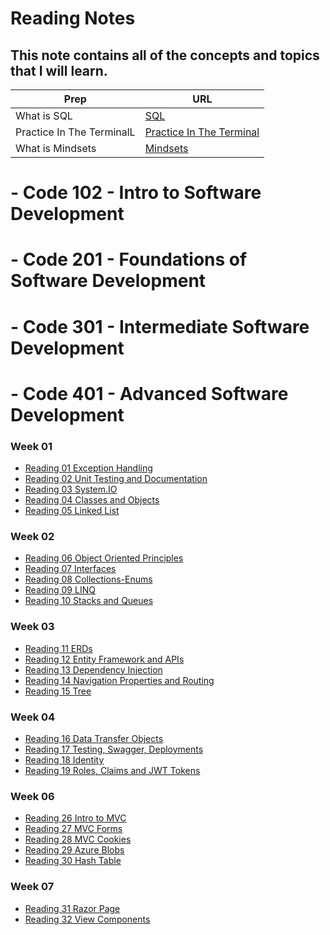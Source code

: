 # Reading Notes

## This note contains all of the concepts and topics that I will learn.

| Prep                      | URL                                                                        |
| ------------------------- | -------------------------------------------------------------------------- |
| What is SQL               | [SQL](Introductionto-SQL/IntroductionToSQL.md)                              |
| Practice In The TerminalL | [Practice In The Terminal](PracticeIn-The-Terminal/PracticeInTheTerminal.md) |
| What is Mindsets          | [Mindsets](Mindsets.md)                                                    |

# - Code 102 - Intro to Software Development

# - Code 201 - Foundations of Software Development

# - Code 301 - Intermediate Software Development

# - Code 401 - Advanced Software Development

### Week 01

- [Reading 01 Exception Handling](Exception-Handling/ExceptionHandling.md)
- [Reading 02 Unit Testing and Documentation](Unit-Testing-and-Documentation/UnitTestingandDocumentation.md)
- [Reading 03 System.IO](File-Manipulation-System-IO/system.md)
- [Reading 04 Classes and Objects](Classes-Objects/Classes_Objects.md)
- [Reading 05 Linked List](Linked-Lists/LinkedLists.md)

### Week 02

- [Reading 06 Object Oriented Principles](Object-Oriented-Principles/ObjectOrientedPrinciples.md)
- [Reading 07 Interfaces](Interfaces/Interfaces.md)
- [Reading 08 Collections-Enums](Collections-Enums/Collections-Enums.md)
- [Reading 09 LINQ](LINQ/LINQ.md)
- [Reading 10 Stacks and Queues](Stacks-and-Queues/Stacks-and-Queues.md)

### Week 03

- [Reading 11 ERDs](Introduction-to-Databases-and-ERDs/Introduction-to-Databases-and-ERDs.md)
- [Reading 12 Entity Framework and APIs](Entity-Framework-and-APIs/Entity-Framework-and-APIs.md)
- [Reading 13 Dependency Injection](Dependency-Injection/Dependency-Injection.md)
- [Reading 14 Navigation Properties and Routing](Navigation-Properties-and-Routing/Navigation-Properties-and-Routing.md)
- [Reading 15 Tree](Tree/Tree.md)

### Week 04

- [Reading 16 Data Transfer Objects](Data-Transfer-Objects/Data-Transfer-Objects.md)
- [Reading 17 Testing, Swagger, Deployments](Testing-Swagger-Deployments/Testing-Swagger-Deployments.md)
- [Reading 18 Identity](Identity/Identity.md)
- [Reading 19 Roles, Claims and JWT Tokens](Roles-Claims-Tokens/Roles-Claims-Tokens.md)

### Week 06
- [Reading 26 Intro to MVC](MVC/MVC.md)
- [Reading 27 MVC Forms](MVC-Forms/MVC-Forms.md)
- [Reading 28 MVC Cookies](MVC-Cookies/MVC-Cookies.md)
- [Reading 29 Azure Blobs](Azure-Blobs/Azure-Blobs.md)
- [Reading 30 Hash Table](Hash-Tables/Hash-Tables.md)

### Week 07
- [Reading 31 Razor Page](Razor-Pages/Razor-Pages.md)
- [Reading 32 View Components](View-Components/View-Components.md)







